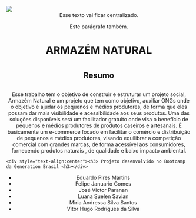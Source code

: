 <img src="> https://imgur.com/nihwC4T"/>

<center></center>
<center>Esse texto vai ficar centralizado.
<p>Este parágrafo também.</p></center>

<center><h1> ARMAZÉM NATURAL <h1></center>



<div style="text-align:center"> <h2> Resumo<h2></div>

<div style="text-align:center"><p align="center"> Esse trabalho tem o objetivo de construir e estruturar um projeto social, Armazém Natural e um projeto que tem como objetivo, auxiliar ONGs onde o objetivo é ajudar os pequenos e médios produtores, de forma que eles possam dar mais visibilidade e acessibilidade aos seus produtos. Uma das soluções disponíveis será um facilitador gratuito onde visa o benefício de pequenos e médios produtores de produtos caseiros e  artesanais. É basicamente um e-commerce focado em facilitar o comércio e distribuição de pequenos e médios produtores, visando
equilibrar a competição comercial com grandes marcas, de forma acessível aos consumidores, fornecendo produtos naturais , de qualidade e baixo impacto ambiental.</p></div>



	<div style="text-align:center"><h3> Projeto desenvolvido no Bootcamp da Generation Brasil <h3></div>

<div style="text-align:center">
<ul>
  <li>Eduardo Pires Martins</li>

  <li>Felipe Januario Gomes</li>

  <li>José Victor Paranan</li>

  <li>Luana Suelen Savian</li>
 
  <li>Miria Andressa Silva Santos</li>

  <li>Vitor Hugo Rodrigues da Silva</li>
</ul>

